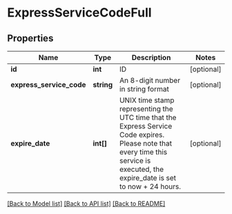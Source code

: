 # ExpressServiceCodeFull

## Properties
Name | Type | Description | Notes
------------ | ------------- | ------------- | -------------
**id** | **int** | ID | [optional] 
**express_service_code** | **string** | An 8-digit number in string format | [optional] 
**expire_date** | **int[]** | UNIX time stamp representing the UTC time that the Express Service Code expires. Please note that every time this service is executed, the expire_date is set to now + 24 hours. | [optional] 

[[Back to Model list]](../README.md#documentation-for-models) [[Back to API list]](../README.md#documentation-for-api-endpoints) [[Back to README]](../README.md)


